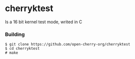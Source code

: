 # cherryktest
Is a 16 bit kernel test mode, writed in C

### Building
```
$ git clone https://github.com/open-cherry-org/cherryktest
$ cd cherryktest
# make
```
